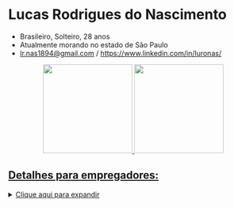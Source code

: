 # Lucas Rodrigues do Nascimento
- Brasileiro, Solteiro, 28 anos
- Atualmente morando no estado de São Paulo
- lr.nas1894@gmail.com /
https://www.linkedin.com/in/luronas/
<div align="center">
  <a href="https://github.com/lrNas">
  <img height="180em" src="https://github-readme-stats.vercel.app/api?username=lrNas&show_icons=true&theme=dark&include_all_commits=true&count_private=true"/>
  <img height="180em" src="https://github-readme-stats.vercel.app/api/top-langs/?username=lrNas&layout=compact&langs_count=7&theme=dark"/>
</div>

  
## Detalhes para empregadores:
<details>
  <summary>Clique aqui para expandir</summary>

  
## Caracteristicas pessoais
- Lógico
- Dotado de Criatividade
- Focado em entregas
- Facilidade de adaptação
- Rápido aprendizado
- Facilidade com sistemas
- Necessidade de desafios

## Formação
- Segurança da Informação – Uninove - Tecólogo - 2 anos e 8 meses - Concluído em Março de 2022
- Análise e desenvolvimento de sistemas - Tecnólogo - 1 ano - Encerrado antecipadamente - 2015
- Ciência da computação - Bacharel - 1 ano e meio - Encerrado antecipadamente - 2012

### Certificados a caminho
- CCNA1 + Network Security – Cisco
- Fullstack Node.js – Digital House
- Analitycs – Digital House
- Fullstack Java – Alura ONE (Oracle Next Education)
- CPA20 – Anbima

### Cursos certificados

#### FIAP
- Análise de sistemas e prototipação Web
- Desenvolvimento de sistemas Web

#### Cisco
- Cybersecurity Essecials

#### Universidade Nove de Julho
- Português bem empregado módulo I e II

#### Escola Virtual Bradesco
- Rotinas avançadas em Office
- Fundamentos de TI: Hardware e Software
- Introdução a rede de computadores
- Fundamentos de Design Gráfico
- Fundamentos de Governança de TI – ITIL v3
- Fundamentos de Lógica de Programação

#### Iniciativa Samsung: Code IOT
- Introdução à internet das coisas
- Aplicativos para dispositivos móveis
- Programação física com Arduino
- Eletrônica: conceitos e componentes básicos
- Objetos inteligentes conectados

### Conhecimentos (ainda) não certificados
- Noções de programação Python, C, Java
- Web Design
- Noções PMBOK
- Conhecimentos avançados de Redes e Hardware
- Inglês avançado para leitura, conversação e escrita
- Espanhol intermediário para leitura e básico para escrita.
- Rotinas avançadas em Windows e Linux
- Vivência com PHP e MySql
- Soft Skills de comunicação de impacto e comunicação não agressiva.

## Todas experiências profissionais
- 11/2021 à atualmente – Stefanini – Helpdesk bilíngue -  Suporte ao funcionário Nestlé, em rotinas suporte geral. Home Office - Atendimento via fone.
- 16/08/2019 à 21/10/2021 – Teleperformance – Expert em interação – Suporte, replacement e accounting para o cliente final Xbox. Home Office - Atendimento via chat.
- 07/10/2021 à 21/10/2021 – Home Agent – Atendimento ao cliente pessoa física Fortbrasil para produtos bancários. Home Office - Atendimento via fone.
- 07/08/2021 à 03/09/2021 – Almaviva do Brasil – Atendimento ao cliente pessoa física BTG para produtos bancários. Presencial - Atendimento via fone.
- 10/01/2018 à 16/08/2019 – Entregas através do app Rappi e paralelamente, em um Estúdio Audiovisual, voluntário.
- 05/01/2015 à 10/01/2018 – Barakah Muslim – Comprador / Dev. E-commerce – Gerenciamento de E-commerce, accounting, replacement e gerenciamento / manutenção MySql e OpenCart (PHP). Contrato Mei - Home Office.
- 08/03/2017 à 02/10/2017 – Atento SA – Agente de suporte III - Live Tim - Rotinas de suporte à cliente final, em redes. Presencial - Atendimento via Fone.
- 10/2014 à 12/2014 – Atento SA – Agente de Chat – Samsung PC/TV/Mobile - Rotinas de atendimento ao cliente final, provendo suporte à equipamentos da marca. Presencial.
- 02/2014 à 10/2014 – Sitel do Brasil - Analista de suporte I – Dell B2B - Helpdesk a clientes pessoa jurídica e à prestadores de serviço da Dell. Presencial - Atedimento via fone.
- 08/2013 à 02/2014 – Tivit – Agente de atendimento – Vendas receptivas no grupo LATAM airlines. Presencial - Atendimento via fone e chat.
- 12/04/2013 à 07/08/2013 – Teleperformance CRM S/A – Agente de atendimento – Vendas Receptivas à clientes HOTEIS.COM, e prestação de sac. Presencial - Atendimento via fone.
- 19/11/2012 à 18/04/2013 – Atento SA – Agente de SAC – Sac. Sul América PJ, atendendo hospitais, médicos e outros fornecendo liberação de procedimento ou indicação do Rol ANS. Presencial - Atendimento via fone.
- 17/09/2012 à 25/09/2012 – Refrio Armazéns Gerais LTDA – Coletor em armazém refrigerado.
- 02/05/2012 à 11/09/2012 – G.L. de Almeida Embalagens – Representante comercial para embalagens de Pizzaria. Presencial - Porta a Porta.
</details>



